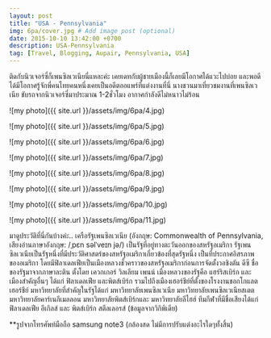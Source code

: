 ```yaml
---
layout: post
title: "USA - Pennsylvania"
img: 6pa/cover.jpg # Add image post (optional)
date: 2015-10-10 13:42:00 +0700
description: USA-Pennsylvania
tag: [Travel, Blogging, Aupair, Pennsylvania, USA]
---
```


ติดกับนิวเจอร์ซี่ก็เพนซิลเวเนียนี่แหละค่ะ เคยเดทกับผู้ชายเมืองนี้ก็เลยมีโอกาศได้แวะไปบ่อย และพอดีได้มีโอกาศรู้จักพี่คนไทยคนหนึ่งเคยเป็นอดีตออแพร์ที่แต่งงานที่นี่ นางชวนมาเที่ยวชมงานที่เพนซิลเวเนีย ขับรถจากนิวเจอร์ซี่มาประมาณ 1-2ชั่วโมง อากาศกำลังดีไม่หนาวไม่ร้อน


![my photo]({{ site.url }}/assets/img/6pa/4.jpg)

![my photo]({{ site.url }}/assets/img/6pa/5.jpg)

![my photo]({{ site.url }}/assets/img/6pa/6.jpg)

![my photo]({{ site.url }}/assets/img/6pa/7.jpg)

![my photo]({{ site.url }}/assets/img/6pa/8.jpg)

![my photo]({{ site.url }}/assets/img/6pa/9.jpg)

![my photo]({{ site.url }}/assets/img/6pa/10.jpg)

![my photo]({{ site.url }}/assets/img/6pa/11.jpg)

มาดูประวัติที่นี่กันบ้างค่ะ.. เครือรัฐเพนซิลเวเนีย (อังกฤษ: Commonwealth of Pennsylvania, เสียงอ่านภาษาอังกฤษ: /ˌpɛn səlˈveɪn jə/) เป็นรัฐที่อยู่ทางตะวันออกของสหรัฐอเมริกา รัฐเพนซิลเวเนียเป็นรัฐหนึ่งที่มีประวัติศาสตร์ของสหรัฐอเมริกาเกี่ยวข้องที่สุดรัฐหนึ่ง เป็นที่ประกาศอิสรภาพของอเมริกา โดยมีฟิลาเดลเฟียเป็นเมืองหลวงชั่วคราวของสหรัฐอเมริกาก่อนการจัดตั้งวอชิงตัน ดีซี ชื่อของรัฐมาจากภาษาละติน ตั้งโดย เควกเกอร์ วิลเลียม เพนน์ เมืองหลวงของรัฐคือ แฮร์ริสเบิร์ก และเมืองสำคัญอื่นๆ ได้แก่ ฟิลาเดลเฟีย และพิตส์เบิร์ก รวมไปถึงเมืองเฮอร์ชีย์ที่ตั้งของโรงงานชอกโกแลตเฮอร์ชีย์ มหาวิทยาลัยที่สำคัญในรัฐได้แก่ มหาวิทยาลัยเพนซิลเวเนีย มหาวิทยาลัยเพนซิลเวเนียสเตต มหาวิทยาลัยคาร์เนกีเมลลอน มหาวิทยาลัยพิตส์เบิร์กและ มหาวิทยาลัยลีไฮฮ์ ทีมกีฬาที่มีชื่อเสียงได้แก่ ฟิลาเดลเฟีย อีเกิลส์ และ พิตส์เบิร์ก สตีลเลอรส์ (ข้อมูลจากวิกิพิเดีย)


**รูปจากโทรศัพท์มือถือ samsung note3 (กล้องสด ไม่มีการปรับแต่งอะไรใดๆทั้งสิ้น)
